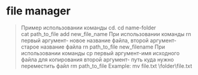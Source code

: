 #  file manager
>  Пример использовании команды cd. cd name-folder  
>  cat path_to_file
>  add new_file_name
>  При использовании команды rn первый аргумент- новое название файла, второй аргумент- старое название файла rn path_to_file new_filename
>  При использовании команды cp  первый аргумент-имя исходного файла для копирования второй аргумент- путь куда нужно переместить файл
>  rm path_to_file
>  Example: mv file.txt \folder\file.txt